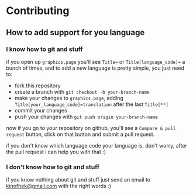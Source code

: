 # Contributing

## How to add support for you language

### I know how to git and stuff

if you open up `graphics.page` you'll see `Title=` or `Title[language_code]=` a bunch of times, and to add a new language is pretty simple, you just need to:

- fork this repository
- create a branch with `git checkout -b your-branch-name`
- make your changes to `graphics.page`, adding `Title[your_language_code]=translation` after the last `Title[**]`
- commit your changes
- push your changes with `git push origin your-branch-name`

now if you go to your repository on github, you'll see a `Compare & pull request` button, click on that button and submit a pull request.

if you don't know which language code your language is, don't worry, after the pull request i can help you with that :)

### I don't know how to git and stuff

if you know nothing about git and stuff just send an email to [kinofhek@gmail.com](mailto:kinofhek@gmail.com) with the right words :)
